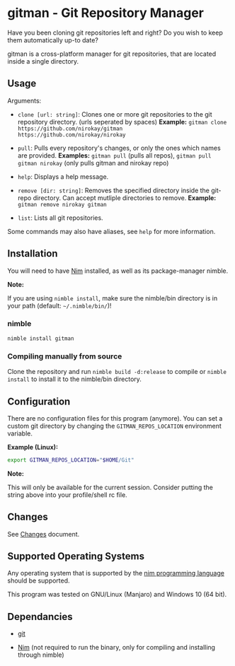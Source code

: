# gitman - Git Repository Manager

Have you been cloning git repositories left and right? Do you wish to keep them automatically up-to date?

gitman is a cross-platform manager for git repositories, that are located inside a single directory.

## Usage

Arguments:

* `clone [url: string]`: Clones one or more git repositories to the git repository directory. (urls seperated by spaces)
  **Example:** `gitman clone https://github.com/nirokay/gitman https://github.com/nirokay/nirokay`

* `pull`: Pulls every repository's changes, or only the ones which names are provided.
  **Examples:** `gitman pull` (pulls all repos), `gitman pull gitman nirokay` (only pulls gitman and nirokay repo)

* `help`: Displays a help message.

* `remove [dir: string]`: Removes the specified directory inside the git-repo directory. Can accept mutliple directories to remove.
  **Example:** `gitman remove nirokay gitman`

* `list`: Lists all git repositories.

Some commands may also have aliases, see `help` for more information.

## Installation

You will need to have [Nim](https://nim-lang.org) installed, as well as its package-manager nimble.

**Note:**

If you are using `nimble install`, make sure the nimble/bin directory is in your path (default: `~/.nimble/bin/`)!

### nimble

`nimble install gitman`

### Compiling manually from source

Clone the repository and run `nimble build -d:release` to compile or `nimble install` to install it to the nimble/bin directory.

## Configuration

There are no configuration files for this program (anymore). You can set a custom git directory by changing the `GITMAN_REPOS_LOCATION` environment variable.

**Example (Linux):**

```bash
export GITMAN_REPOS_LOCATION="$HOME/Git"
```

**Note:**

This will only be available for the current session. Consider putting the string above into your profile/shell rc file.

## Changes

See [Changes](CHANGES.md) document.

## Supported Operating Systems

Any operating system that is supported by the [nim programming language](https://nim-lang.org) should be supported.

This program was tested on GNU/Linux (Manjaro) and Windows 10 (64 bit).

## Dependancies

* [git](https://git-scm.com/)

* [Nim](https://nim-lang.org) (not required to run the binary, only for compiling and installing through nimble)
